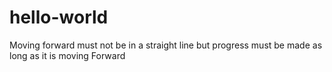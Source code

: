 # hello-world
Moving forward must not be in a straight line but progress must be made as long as it is moving Forward
